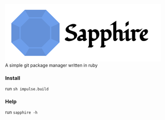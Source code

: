![alt text](https://raw.githubusercontent.com/jakeroggenbuck/sapphire/master/sapphire.png)
<br>A simple git package manager written in ruby

### Install
run `sh impulse.build`

### Help
run `sapphire -h`
